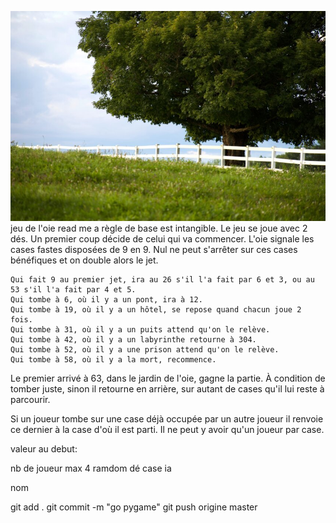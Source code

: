 ![alt tag](https://github.com/tartempion-sdr/jeu-de-l-oie/blob/master/assets/verdure850x567.jpg)
jeu de l'oie read me
a règle de base est intangible. Le jeu se joue avec 2 dés. Un premier coup décide de celui qui va commencer. L'oie signale les cases fastes disposées de 9 en 9. Nul ne peut s'arrêter sur ces cases bénéfiques et on double alors le jet.

    Qui fait 9 au premier jet, ira au 26 s'il l'a fait par 6 et 3, ou au 53 s'il l'a fait par 4 et 5.
    Qui tombe à 6, où il y a un pont, ira à 12.
    Qui tombe à 19, où il y a un hôtel, se repose quand chacun joue 2 fois.
    Qui tombe à 31, où il y a un puits attend qu'on le relève.
    Qui tombe à 42, où il y a un labyrinthe retourne à 304.
    Qui tombe à 52, où il y a une prison attend qu'on le relève.
    Qui tombe à 58, où il y a la mort, recommence.

Le premier arrivé à 63, dans le jardin de l'oie, gagne la partie. À condition de tomber juste, sinon il retourne en arrière, sur autant de cases qu'il lui reste à parcourir.

Si un joueur tombe sur une case déjà occupée par un autre joueur il renvoie ce dernier à la case d'où il est parti. Il ne peut y avoir qu'un joueur par case. 


valeur au debut: 

nb de joueur max 4
ramdom dé
case 
ia

nom


git add .
git commit -m "go pygame"
git push origine master

